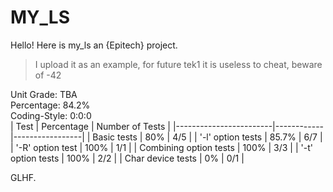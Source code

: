 # MY_LS
Hello! Here is my_ls an {Epitech} project.

> I upload it as an example, for future tek1 it is useless to cheat, beware of -42

Unit Grade: TBA<br/>
Percentage: 84.2%<br/>
Coding-Style: 0:0:0<br/>
| Test                   | Percentage | Number of Tests |
|------------------------|------------|-----------------|
| Basic tests            | 80%        | 4/5             |
| '-l' option tests      | 85.7%      | 6/7             |
| '-R' option test       | 100%       | 1/1             |
| Combining option tests | 100%       | 3/3             |
| '-t' option tests      | 100%       | 2/2             |
| Char device tests      | 0%         | 0/1             |

GLHF.
